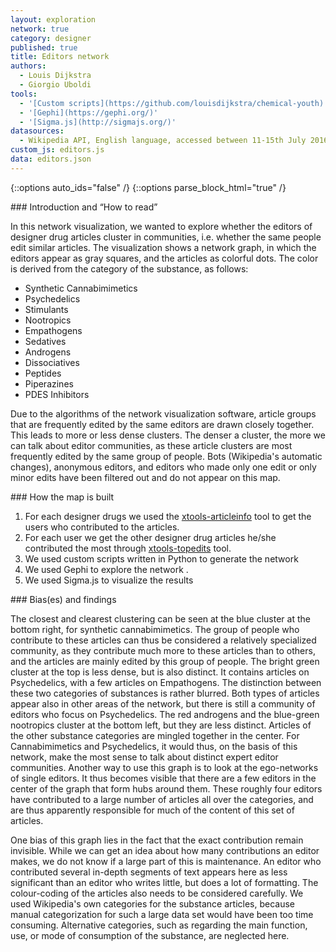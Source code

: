 ```yaml
---
layout: exploration
network: true
category: designer
published: true
title: Editors network
authors:
  - Louis Dijkstra
  - Giorgio Uboldi
tools:
  - '[Custom scripts](https://github.com/louisdijkstra/chemical-youth)'
  - '[Gephi](https://gephi.org/)'
  - '[Sigma.js](http://sigmajs.org/)'
datasources:
  - Wikipedia API, English language, accessed between 11-15th July 2016
custom_js: editors.js
data: editors.json
---
```

{::options auto_ids="false" /}
{::options parse_block_html="true" /}
<div class="intro">
### Introduction and “How to read”

In this network visualization, we wanted to explore whether the editors of designer drug articles cluster in communities, i.e. whether the same people edit similar articles.
The visualization shows a network graph, in which the editors appear as gray squares, and the articles as colorful dots. The color is derived from the category of the substance, as follows:

* Synthetic Cannabimimetics
* Psychedelics
* Stimulants
* Nootropics
* Empathogens
* Sedatives
* Androgens
* Dissociatives
* Peptides
* Piperazines
* PDES Inhibitors

Due to the algorithms of the network visualization software, article groups that are frequently edited by the same editors are drawn closely together. This leads to more or less dense clusters. The denser a cluster, the more we can talk about editor communities, as these article clusters are most frequently edited by the same group of people.
Bots (Wikipedia's automatic changes), anonymous editors, and editors who made only one edit or only minor edits have been filtered out and do not appear on this map.
</div>

<div class="protocol">
### How the map is built

1. For each designer drugs we used the [xtools-articleinfo](https://tools.wmflabs.org/xtools-articleinfo/) tool to get the users who contributed to the articles.
2. For each user we get the other designer drug articles he/she contributed the most through [xtools-topedits](https://tools.wmflabs.org/xtools/topedits/) tool.
3. We used custom scripts written in Python to generate the network
4. We used Gephi to explore the network .
5. We used Sigma.js to visualize the results

</div>

<div class="findings">
### Bias(es) and findings

The closest and clearest clustering can be seen at the blue cluster at the bottom right, for synthetic cannabimimetics. The group of people who contribute to these articles can thus be considered a relatively specialized community, as they contribute much more to these articles than to others, and the articles are mainly edited by this group of people. The bright green cluster at the top is less dense, but is also distinct. It contains articles on Psychedelics, with a few articles on Empathogens. The distinction between these two categories of substances is rather blurred. Both types of articles appear also in other areas of the network, but there is still a community of editors who focus on Psychedelics. The red androgens and the blue-green nootropics cluster at the bottom left, but they are less distinct. Articles of the other substance categories are mingled together in the center. For Cannabimimetics and Psychedelics, it would thus, on the basis of this network, make the most sense to talk about distinct expert editor communities.
Another way to use this graph is to look at the ego-networks of single editors. It thus becomes visible that there are a few editors in the center of the graph that form hubs around them. These roughly four editors have contributed to a large number of articles all over the categories, and are thus apparently responsible for much of the content of this set of articles.

One bias of this graph lies in the fact that the exact contribution remain invisible. While we can get an idea about how many contributions an editor makes, we do not know if a large part of this is maintenance. An editor who contributed several in-depth segments of text appears here as less significant than an editor who writes little, but does a lot of formatting. The colour-coding of the articles also needs to be considered carefully. We used Wikipedia's own categories for the substance articles, because manual categorization for such a large data set would have been too time consuming. Alternative categories, such as regarding the main function, use, or mode of consumption of the substance, are neglected here.

</div>
